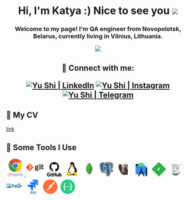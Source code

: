 <h1 align="center">Hi, I'm Katya :)  Nice to see you  
<img src="https://github.com/blackcater/blackcater/raw/main/images/Hi.gif" height="32"/></h1>
<h3 align="center">Welcome to my page! I'm QA engineer from  Novopolotsk, Belarus, currently living in Vilnius, Lithuania.</h3> 




<div id="header" align="center">
  <img src="https://media.giphy.com/media/NCh5G1KuRsXPa/giphy.gif" width="400"/>
</div>


<h2 align="center">🤝 Connect with me:

<a href="https://www.linkedin.com/in/katya-korsak-152066242/"><img align="center" src="https://raw.githubusercontent.com/yushi1007/yushi1007/main/images/linkedin.svg" alt="Yu Shi | LinkedIn" width="31px"/></a>
<a href="https://www.instagram.com/katya.korsak"><img align="center" src="https://raw.githubusercontent.com/yushi1007/yushi1007/main/images/instagram.svg" alt="Yu Shi | Instagram" width="31px"/></a>
<a href="https://www.t.me/Katya_Korsak"><img align="center" src="https://sz58.ru/wp-content/uploads/telegram.png" alt="Yu Shi | Telegram" width="31px"/></a>
</br>

## 📜 My CV 

[link](https://drive.google.com/file/d/1lqYNKF8TEnY6sDiw1NYp77TQzpf49nm8/view?usp=share_link)

## 🚀 Some Tools I Use
<div>
  <a href="https://drive.google.com/file/d/1JtfNjqJQIyNzbGm7Aew1bXxVEkefyyh8/view?usp=share_link">
      <img src="https://github.com/devicons/devicon/blob/master/icons/chrome/chrome-original-wordmark.svg" title="Chrome DevTools" alt="Chrome DevTools" width="50" height="50"/>
  </a>
  <img src="https://github.com/devicons/devicon/blob/master/icons/git/git-original-wordmark.svg" title="Git" alt="Git" width="50" height="50"/>&nbsp;
  <img src="https://github.com/devicons/devicon/blob/master/icons/github/github-original-wordmark.svg" title="Github" alt="Github" width="40" height="40"/>&nbsp;
  <img src="https://github.com/devicons/devicon/blob/master/icons/linux/linux-original.svg" title="Linux Terminal" alt="Linux Terminal" width="40" height="40"/>&nbsp;
  <img src="https://github.com/devicons/devicon/blob/master/icons/mongodb/mongodb-original.svg" title="Mongodb" alt="Mongodb" width="40" height="40"/>&nbsp;
  <img src="https://github.com/devicons/devicon/blob/master/icons/postgresql/postgresql-original.svg" title="Postgresq" alt="Postgresq" width="40" height="40"/>&nbsp;
   <img src="https://github.com/qajenna/qajenna/blob/main/icons/DBeaver.png" title="DBeaver" alt="DBeaver" width="40" height="40"/>&nbsp;
  <img src="https://github.com/devicons/devicon/blob/master/icons/androidstudio/androidstudio-original.svg" title="Android Studio" alt="Android Studio" width="40" height="40"/>&nbsp;
  <img src="https://github.com/qajenna/qajenna/blob/main/icons/Fiddler.png" title="Fiddler" alt="Fiddler" width="40" height="40"/>&nbsp;
   <img src="https://github.com/qajenna/qajenna/blob/main/icons/Charles.png" title="Charles" alt="Charles" width="40" height="40"/>&nbsp;
  <img src="https://github.com/devicons/devicon/blob/master/icons/trello/trello-plain-wordmark.svg" title="Trello" alt="Trello" width="45" height="45"/>&nbsp;
  <img src="https://github.com/devicons/devicon/blob/master/icons/jira/jira-original-wordmark.svg" title="Jira" alt="Jira" width="40" height="40"/>&nbsp;
  <img src="https://github.com/qajenna/qajenna/blob/main/icons/Postman.png" title="Postman" alt="Postman" width="40" height="40"/>&nbsp;
  <img src="https://github.com/qajenna/qajenna/blob/main/icons/swagger.png" title="Swagger" alt="Swagger" width="40" height="40"/>&nbsp;
</div>





